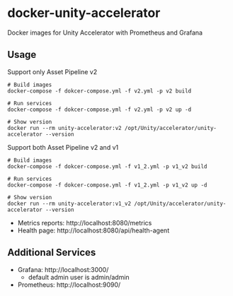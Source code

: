 # docker-unity-accelerator
Docker images for Unity Accelerator with Prometheus and Grafana

## Usage

Support only Asset Pipeline v2

```
# Build images
docker-compose -f dokcer-compose.yml -f v2.yml -p v2 build

# Run services
docker-compose -f dokcer-compose.yml -f v2.yml -p v2 up -d

# Show version
docker run --rm unity-accelerator:v2 /opt/Unity/accelerator/unity-accelerator --version
```

Support both Asset Pipeline v2 and v1

```
# Build images
docker-compose -f dokcer-compose.yml -f v1_2.yml -p v1_v2 build

# Run services
docker-compose -f dokcer-compose.yml -f v1_2.yml -p v1_v2 up -d

# Show version
docker run --rm unity-accelerator:v1_v2 /opt/Unity/accelerator/unity-accelerator --version
```

- Metrics reports: http://localhost:8080/metrics
- Health page: http://localhost:8080/api/health-agent

## Additional Services

- Grafana: http://localhost:3000/
    - default admin user is admin/admin
- Prometheus: http://localhost:9090/
